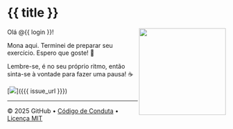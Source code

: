 # {{ title }}

<img src="https://octodex.github.com/images/Professortocat_v2.png" align="right" height="200px" />

Olá @{{ login }}!

Mona aqui. Terminei de preparar seu exercício. Espero que goste! 💚

Lembre-se, é no seu próprio ritmo, então sinta-se à vontade para fazer uma pausa! ☕️

[![](https://img.shields.io/badge/Ir%20para%20o%20Exerc%C3%ADcio-%E2%86%92-1f883d?style=for-the-badge&logo=github&labelColor=197935)]({{{ issue_url }}})

---

&copy; 2025 GitHub &bull; [Código de Conduta](https://www.contributor-covenant.org/version/2/1/code_of_conduct/code_of_conduct.md) &bull; [Licença MIT](https://gh.io/mit)
